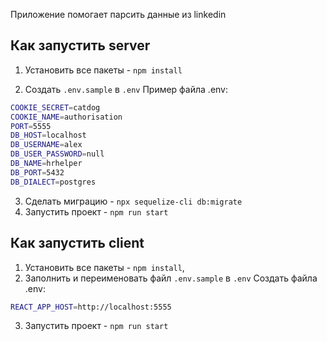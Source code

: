Приложение помогает парсить данные из linkedin
## Как запустить server

1) Установить все пакеты - ``npm install``

2) Cоздать `.env.sample` в `.env`
Пример файла .env:
```bash
COOKIE_SECRET=catdog
COOKIE_NAME=authorisation
PORT=5555
DB_HOST=localhost
DB_USERNAME=alex
DB_USER_PASSWORD=null
DB_NAME=hrhelper
DB_PORT=5432
DB_DIALECT=postgres
```
3) Cделать миграцию - `npx sequelize-cli db:migrate`
4) Запустить проект - `npm run start`


## Как запустить client

1) Установить все пакеты - `npm install`,
2) Заполнить и переименовать файл `.env.sample` в `.env`
Создать файла .env:
```bash
REACT_APP_HOST=http://localhost:5555
```
3) Запустить проект - `npm run start`

